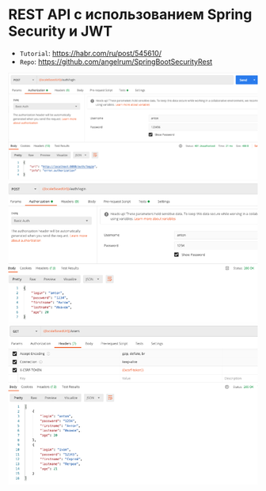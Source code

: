 # REST API с использованием Spring Security и JWT

* `Tutorial`: https://habr.com/ru/post/545610/
* `Repo`: https://github.com/angelrum/SpringBootSecurityRest

![Screnshot-1](img/screnshot_1.png)
![Screnshot-2](img/screnshot_2.png)
![Screnshot-3](img/screnshot_3.png)
